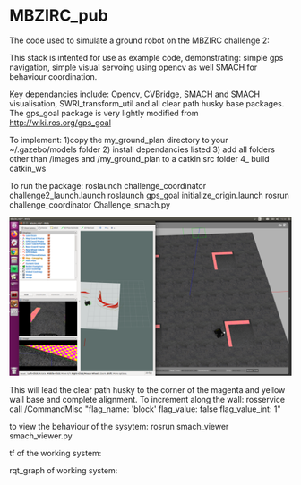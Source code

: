 # MBZIRC_pub
The code used to simulate a ground robot on the MBZIRC challenge 2:

This stack is intented for use as example code, demonstrating: simple gps navigation, simple visual servoing using opencv as well SMACH for behaviour coordination. 

Key dependancies include: Opencv, CVBridge, SMACH and SMACH visualisation, SWRI_transform_util and all clear path husky base packages. 
The gps_goal package is very lightly modified from http://wiki.ros.org/gps_goal

To implement:
1)copy the my_ground_plan directory to your ~/.gazebo/models folder
2) install dependancies listed
3) add all folders other than /images and /my_ground_plan to a catkin src folder
4_ build catkin_ws

To run the package:
roslaunch challenge_coordinator challenge2_launch.launch
roslaunch gps_goal initialize_origin.launch
rosrun challenge_coordinator Challenge_smach.py

![](images_mbz/mbz_sim2.png)

This will lead the clear path husky to the corner of the magenta and yellow wall base and complete alignment.
To increment along the wall:
rosservice call /CommandMisc "flag_name: 'block'
flag_value: false
flag_value_int: 1" 

to view the behaviour of the sysytem:
rosrun smach_viewer smach_viewer.py 

tf of the working system: 


rqt_graph of working system:
